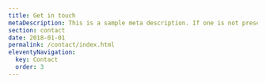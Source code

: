 ```yaml
---
title: Get in touch
metaDescription: This is a sample meta description. If one is not present in your page/post's front matter, the default metadata.description will be used instead.
section: contact
date: 2018-01-01
permalink: /contact/index.html
eleventyNavigation:
  key: Contact
  order: 3
---
```


<script src="https://app.mymusicstaff.com/Widget/v4/Widget.ashx?settings=eyJTY2hvb2xJRCI6InNjaF9MZDdKbSIsIldlYnNpdGVJRCI6Indic196MDlKNSIsIldlYnNpdGVCbG9ja0lEIjoid2JiX1ZaN3pKUyJ9"></script>
